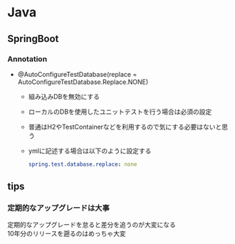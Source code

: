 # Java

## SpringBoot

### Annotation 

- @AutoConfigureTestDatabase(replace = AutoConfigureTestDatabase.Replace.NONE)
  - 組み込みDBを無効にする
  - ローカルのDBを使用したユニットテストを行う場合は必須の設定
  - 普通はH2やTestContainerなどを利用するので気にする必要はないと思う
  - ymlに記述する場合は以下のように設定する

    ``` YAML
    spring.test.database.replace: none 
    ```

## tips

### 定期的なアップグレードは大事

定期的なアップグレードを怠ると差分を追うのが大変になる<br>
10年分のリリースを遡るのはめっちゃ大変<br>
